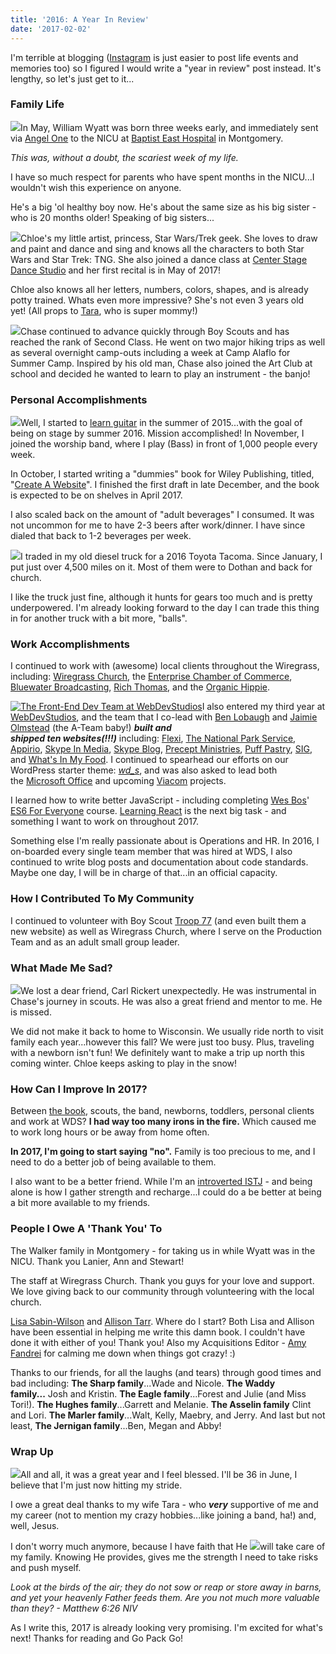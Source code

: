 ```yaml
---
title: '2016: A Year In Review'
date: '2017-02-02'
---
```


I'm terrible at blogging ([Instagram](https://instagram.com/gregoryrickaby) is just easier to post life events and memories too) so I figured I would write a "year in review" post instead. It's lengthy, so let's just get to it...

### Family Life

[![](images/wyatt-nicu-montgomery-150x150.jpg)](https://gregrickaby.com/wp-content/uploads/2017/01/wyatt-nicu-montgomery.jpg)In May, William Wyatt was born three weeks early, and immediately sent via [Angel One](http://care-ambulance.com/) to the NICU at [Baptist East Hospital](http://www.baptistfirst.org/) in Montgomery.

_This was, without a doubt, the scariest week of my life._

I have so much respect for parents who have spent months in the NICU...I wouldn't wish this experience on anyone.

He's a big 'ol healthy boy now. He's about the same size as his big sister - who is 20 months older! Speaking of big sisters...

[![](images/chloe-painting-150x150.jpg)](https://gregrickaby.com/wp-content/uploads/2017/01/chloe-painting.jpg)Chloe's my little artist, princess, Star Wars/Trek geek. She loves to draw and paint and dance and sing and knows all the characters to both Star Wars and Star Trek: TNG. She also joined a dance class at [Center Stage Dance Studio](http://www.centerstagedanceal.com/) and her first recital is in May of 2017!

Chloe also knows all her letters, numbers, colors, shapes, and is already potty trained. Whats even more impressive? She's not even 3 years old yet! (All props to [Tara](http://tararickaby.com), who is super mommy!)

[![](images/chase-greg-scouts-150x150.jpg)](https://gregrickaby.com/wp-content/uploads/2017/01/chase-greg-scouts.jpg)Chase continued to advance quickly through Boy Scouts and has reached the rank of Second Class. He went on two major hiking trips as well as several overnight camp-outs including a week at Camp Alaflo for Summer Camp. Inspired by his old man, Chase also joined the Art Club at school and decided he wanted to learn to play an instrument - the banjo!

### Personal Accomplishments

[![](images/greg-bass-wiregrass-cropped-150x150.jpg)](https://gregrickaby.com/wp-content/uploads/2017/01/greg-bass-wiregrass-cropped.jpg)Well, I started to [learn guitar](https://gregrickaby.com/2015/07/i-bought-a-guitar/) in the summer of 2015...with the goal of being on stage by summer 2016. Mission accomplished! In November, I joined the worship band, where I play (Bass) in front of 1,000 people every week.

In October, I started writing a "dummies" book for Wiley Publishing, titled, "[Create A Website](http://www.barnesandnoble.com/w/creating-a-web-site-greg-rickaby/1125504574)". I finished the first draft in late December, and the book is expected to be on shelves in April 2017.

I also scaled back on the amount of "adult beverages" I consumed. It was not uncommon for me to have 2-3 beers after work/dinner. I have since dialed that back to 1-2 beverages per week.

[![](images/greg-truck-its-just-ok-150x150.jpg)](https://gregrickaby.com/wp-content/uploads/2017/01/greg-truck-its-just-ok.jpg)I traded in my old diesel truck for a 2016 Toyota Tacoma. Since January, I put just over 4,500 miles on it. Most of them were to Dothan and back for church.

I like the truck just fine, although it hunts for gears too much and is pretty underpowered. I'm already looking forward to the day I can trade this thing in for another truck with a bit more, "balls".

### Work Accomplishments

I continued to work with (awesome) local clients throughout the Wiregrass, including: [Wiregrass Church](https://wiregrasschurch.org), the [Enterprise Chamber of Commerce](https://enterprisealabama.com), [Bluewater Broadcasting](http://bluewaterbroadcasting.com), [Rich Thomas](https://richthomasweathernetwork.com), and the [Organic Hippie](http://organichippie.com).

[![The Front-End Dev Team at WebDevStudios](images/30207467882_0b5f11d383_kl-150x150.jpg)](https://gregrickaby.com/wp-content/uploads/2013/05/30207467882_0b5f11d383_kl.jpg)I also entered my third year at [WebDevStudios](https://webdevstudios.com), and the team that I co-lead with [Ben Lobaugh](https://twitter.com/benlobaugh) and [Jaimie Olmstead](https://twitter.com/jaimieolmstead) (the A-Team baby!) **_built and shipped ten websites(!!!)_** including: [Flexi](http://flexi.shoes/), [The National Park Service](https://www.nps.gov/training/), [Appirio](https://appirio.com/), [Skype In Media](https://media.skype.com), [Skype Blog](https://blogs.skype.com/), [Precept Ministries](http://www.precept.org/), [Puff Pastry](https://www.puffpastry.com/), [SIG](https://www.raiseyourgame.com/), and [What's In My Food](http://www.whatsinmyfood.com/). I continued to spearhead our efforts on our WordPress starter theme: _[wd_s](https://github.com/WebDevStudios/wd_s)_, and was also asked to lead both the [Microsoft Office](https://blogs.office.com/) and upcoming [Viacom](http://viacom.com) projects.

I learned how to write better JavaScript - including completing [Wes Bos](https://twitter.com/wesbos)' [ES6 For Everyone](https://es6.io/) course. [Learning React](https://reactforbeginners.com/) is the next big task - and something I want to work on throughout 2017.

Something else I'm really passionate about is Operations and HR. In 2016, I on-boarded every single team member that was hired at WDS, I also continued to write blog posts and documentation about code standards. Maybe one day, I will be in charge of that...in an official capacity.

### How I Contributed To My Community

I continued to volunteer with Boy Scout [Troop 77](http://troop77enterprise.com) (and even built them a new website) as well as Wiregrass Church, where I serve on the Production Team and as an adult small group leader.

### What Made Me Sad?

[![](images/carl-hike-scouts-150x150.jpg)](https://gregrickaby.com/wp-content/uploads/2017/01/carl-hike-scouts.jpg)We lost a dear friend, Carl Rickert unexpectedly. He was instrumental in Chase's journey in scouts. He was also a great friend and mentor to me. He is missed.

We did not make it back to home to Wisconsin. We usually ride north to visit family each year...however this fall? We were just too busy. Plus, traveling with a newborn isn't fun! We definitely want to make a trip up north this coming winter. Chloe keeps asking to play in the snow!

### How Can I Improve In 2017?

Between [the book](http://www.barnesandnoble.com/w/creating-a-web-site-greg-rickaby/1125504574), scouts, the band, newborns, toddlers, personal clients and work at WDS? **I had way too many irons in the fire.** Which caused me to work long hours or be away from home often.

**In 2017, I'm going to start saying "no".** Family is too precious to me, and I need to do a better job of being available to them.

I also want to be a better friend. While I'm an [introverted ISTJ](https://www.16personalities.com/istj-personality) - and being alone is how I gather strength and recharge...I could do a be better at being a bit more available to my friends.

### People I Owe A 'Thank You' To

The Walker family in Montgomery - for taking us in while Wyatt was in the NICU. Thank you Lanier, Ann and Stewart!

The staff at Wiregrass Church. Thank you guys for your love and support. We love giving back to our community through volunteering with the local church.

[Lisa Sabin-Wilson](https://twitter.com/lisasabinwilson) and [Allison Tarr](https://twitter.com/allisonplus). Where do I start? Both Lisa and Allison have been essential in helping me write this damn book. I couldn't have done it with either of you! Thank you! Also my Acquisitions Editor - [Amy Fandrei](https://twitter.com/amyfandrei) for calming me down when things got crazy! :)

Thanks to our friends, for all the laughs (and tears) through good times and bad including: **The Sharp family**...Wade and Nicole. **The Waddy family...** Josh and Kristin. **The Eagle family**...Forest and Julie (and Miss Tori!). **The Hughes family**...Garrett and Melanie. **The Asselin family** Clint and Lori. **The Marler family**...Walt, Kelly, Maebry, and Jerry. And last but not least, **The Jernigan family**...Ben, Megan and Abby!

### Wrap Up

[![](images/tara-greg-i-love-her-150x150.jpg)](https://gregrickaby.com/wp-content/uploads/2017/01/tara-greg-i-love-her.jpg)All and all, it was a great year and I feel blessed. I'll be 36 in June, I believe that I'm just now hitting my stride.

I owe a great deal thanks to my wife Tara - who _**very**_ supportive of me and my career (not to mention my crazy hobbies...like joining a band, ha!) and, well, Jesus.

I don't worry much anymore, because I have faith that He [![](images/wyatt-go-pack-go-150x150.jpg)](https://gregrickaby.com/wp-content/uploads/2017/01/wyatt-go-pack-go.jpg)will take care of my family. Knowing He provides, gives me the strength I need to take risks and push myself.

_Look at the birds of the air; they do not sow or reap or store away in barns, and yet your heavenly Father feeds them. Are you not much more valuable than they? - Matthew 6:26 NIV_

As I write this, 2017 is already looking very promising. I'm excited for what's next! Thanks for reading and Go Pack Go!
